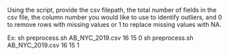 Using the script, provide the csv filepath, the total number of fields in the csv file, the column number you would like to use to identify outliers, and 0 to remove rows with missing values or 1 to replace missing values with NA.

Ex: sh preprocess.sh AB_NYC_2019.csv 16 15 0
sh preprocess.sh AB_NYC_2019.csv 16 15 1
